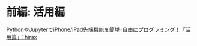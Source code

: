 # 前編: 活用編

[PythonやJupyterでiPhone/iPad先端機能を簡単･自由にプログラミング！「活用篇」：hirax](https://techbookfest.org/product/1WiyV4LEev3f4YrzesRKWV?productVariantID=axX32srsSgtLtZWUtjkj99)
